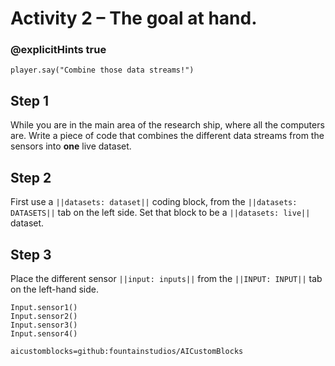 # Activity 2 – The goal at hand.

### @explicitHints true

```template
player.say("Combine those data streams!")
```

## Step 1
While  you are in the main area of the research ship, where all the computers are. Write a piece of code that combines the different data streams from the sensors into **one** live dataset.

## Step 2 
First use a `||datasets: dataset||` coding block, from the `||datasets: DATASETS||` tab on the left side. Set that block to be a `||datasets: live||` dataset. 

## Step 3
Place the different sensor `||input: inputs||` from the `||INPUT: INPUT||` tab on the left-hand side. 

```ghost
Input.sensor1()
Input.sensor2()
Input.sensor3()
Input.sensor4()
```

```package
aicustomblocks=github:fountainstudios/AICustomBlocks
```
